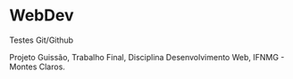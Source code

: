 # WebDev
Testes Git/Github

Projeto Guissão, Trabalho Final, Disciplina Desenvolvimento Web, IFNMG - Montes Claros.
